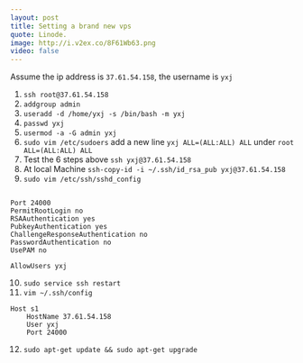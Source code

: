 ```yaml
---
layout: post
title: Setting a brand new vps
quote: Linode.
image: http://i.v2ex.co/8F61Wb63.png
video: false
---
```



Assume the ip address is `37.61.54.158`, the username is `yxj`

1. `ssh root@37.61.54.158`
2. `addgroup admin`
3. `useradd -d /home/yxj -s /bin/bash -m yxj`
4. `passwd yxj`
5. `usermod -a -G admin yxj`
6. `sudo vim /etc/sudoers` add a new line `yxj ALL=(ALL:ALL) ALL` under `root ALL=(ALL:ALL) ALL`
7. Test the 6 steps above `ssh yxj@37.61.54.158`
8. At local Machine `ssh-copy-id -i ~/.ssh/id_rsa_pub yxj@37.61.54.158`
9. `sudo vim /etc/ssh/sshd_config`


~~~

Port 24000
PermitRootLogin no
RSAAuthentication yes
PubkeyAuthentication yes
ChallengeResponseAuthentication no
PasswordAuthentication no
UsePAM no

AllowUsers yxj
~~~

10. `sudo service ssh restart`
11. `vim ~/.ssh/config`

~~~
Host s1
    HostName 37.61.54.158
    User yxj
    Port 24000
~~~

12. `sudo apt-get update && sudo apt-get upgrade`
